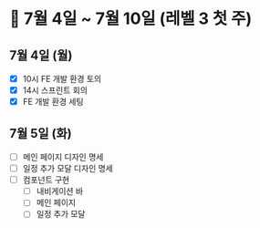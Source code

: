 # 🐯 7월 4일 ~ 7월 10일 (레벨 3 첫 주)

## 7월 4일 (월)

- [x] 10시 FE 개발 환경 토의
- [x] 14시 스프린트 회의
- [x] FE 개발 환경 세팅

## 7월 5일 (화)

- [ ] 메인 페이지 디자인 명세
- [ ] 일정 추가 모달 디자인 명세
- [ ] 컴포넌트 구현
  - [ ] 내비게이션 바
  - [ ] 메인 페이지
  - [ ] 일정 추가 모달

